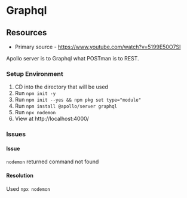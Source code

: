 # Graphql

## Resources
- Primary source - https://www.youtube.com/watch?v=5199E50O7SI

Apollo server is to Graphql what POSTman is to REST.

### Setup Environment
1. CD into the directory that will be used
2. Run `npm init -y`
3. Run `npm init --yes && npm pkg set type="module"`
4. Run `npm install @apollo/server graphql`
5. Run `npx nodemon`
6. View at http://localhost:4000/

### Issues
#### Issue
`nodemon` returned command not found
#### Resolution
Used `npx nodemon`